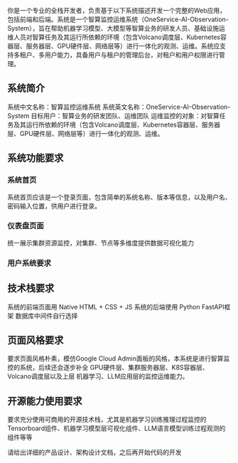 你是一个专业的全栈开发者，负责基于以下系统描述开发一个完整的Web应用，包括前端和后端。系统是一个智算监控运维系统（OneService-AI-Observation-System），旨在帮助机器学习模型、大模型等智算业务的研发人员、基础设施运维人员对智算任务及其运行所依赖的环境（包含Volcano调度层、Kubernetes容器层、服务器层、GPU硬件层、网络层等）进行一体化的观测、运维。系统应支持多租户、多用户能力，具备用户与租户的管理后台，对租户和用户权限进行管理。

## 系统简介
系统中文名称：智算监控运维系统
系统英文名称：OneService-AI-Observation-System
目标用户：智算业务的研发团队、运维团队
运维监控的对象：对智算任务及其运行所依赖的环境（包含Volcano调度层、Kubernetes容器层、服务器层、GPU硬件层、网络层等）进行一体化的观测、运维。


## 系统功能要求
### 系统首页
系统首页应该是一个登录页面，包含简单的系统名称、版本等信息，以及用户名、密码输入位置，供用户进行登录。

### 仪表盘页面
统一展示集群资源监控，对集群、节点等多维度提供数据可视化能力

### 用户系统要求


## 技术栈要求
系统的前端页面用 Native HTML + CSS + JS
系统的后端使用 Python FastAPI框架
数据库中间件自行选择

## 页面风格要求
要求页面风格朴素，模仿Google Cloud Admin面板的风格，本系统是进行智算监控的系统，后续还会逐步补全 GPU硬件层、集群服务器层、K8S容器层、Volcano调度层以及上层 机器学习、LLM应用层的监控运维能力。

## 开源能力使用要求
要求充分使用可商用的开源技术栈，尤其是机器学习训练推理过程监控的 Tensorboard组件、机器学习模型层可视化组件、LLM语言模型训练过程观测的组件等等

请给出详细的产品设计、架构设计文档，之后再开始代码的开发